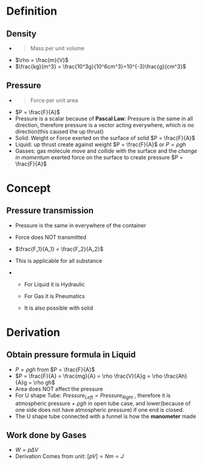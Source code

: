 # Definition

## Density

* > Mass per unit volume
* $\rho = \frac{m}{V}$
* $\frac{kg}{m^3} = \frac{10^3g}{10^6cm^3}=10^{-3}\frac{g}{cm^3}$

## Pressure

* > Force per unit area
* $P = \frac{F}{A}$
* Pressure is a scalar because of __Pascal Law__: Pressure is the same in all direction, therefore pressure is a vector acting everywhere, which is no direction(this caused the up thrust)
* Solid: Weight or Force exerted on the surface of solid $P = \frac{F}{A}$
* Liquid:  up thrust create against weight $P = \frac{F}{A}$ or $P = \rho gh$
* Gasses: gas molecule _move_ and _collide_ with the surface and the _change in momentum_ exerted force on the surface to create pressure $P = \frac{F}{A}$ 

# Concept

## Pressure transmission

* Pressure is the same in everywhere of the container

* Force does NOT transmitted

* $\frac{F_1}{A_1} = \frac{F_2}{A_2}$

* This is applicable for all substance

* - For Liquid it is Hydraulic

  - For Gas it is Pneumatics

  - It is also possible with solid



# Derivation

## Obtain pressure formula in Liquid

* $P = \rho gh$ from $P = \frac{F}{A}$
* $P = \frac{F}{A} = \frac{mg}{A} = \rho \frac{V}{A}g = \rho \frac{Ah}{A}g = \rho gh$  
* Area does NOT affect the pressure
* For U shape Tube: $Pressure_{Left} = Pressure_{Right}$ , therefore it is atmospheric pressure + $\rho gh$ in open tube case, and lower(because of one side does not have atmospheric pressure) if one end is closed. 
* The U shape tube connected with a funnel is how the __manometer__ made

## Work done by Gases

* $W = p \Delta V$
* Derivation Comes from unit: $[pV] = Nm = J$
